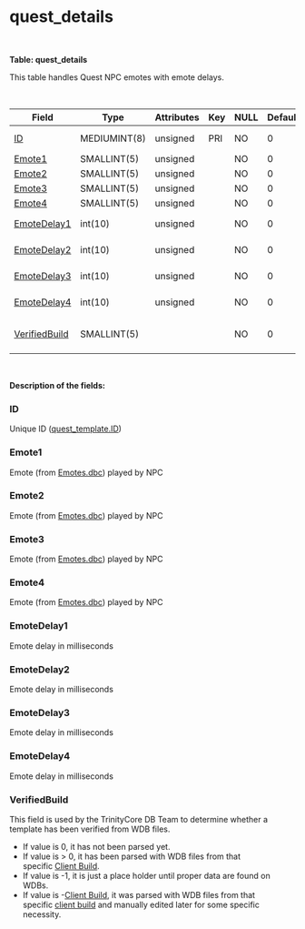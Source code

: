 # quest\_details

 

**Table: quest\_details**

This table handles Quest NPC emotes with emote delays.

 

| Field                                         | Type         | Attributes | Key | NULL | Default | Comment                                                                                                              |
|-----------------------------------------------|--------------|------------|-----|------|---------|----------------------------------------------------------------------------------------------------------------------|
| [ID](#quest_details-ID)                       | MEDIUMINT(8) | unsigned   | PRI | NO   | 0       | Unique ID ([quest\_template.ID](https://trinitycore.atlassian.net/wiki/display/tc/quest_template#quest_template-ID)) |
| [Emote1](#quest_details-Emote1)               | SMALLINT(5)  | unsigned   |     | NO   | 0       | Quest NPC [Emote](https://trinitycore.atlassian.net/wiki/display/tc/Emotes)                                          |
| [Emote2](#quest_details-Emote2)               | SMALLINT(5)  | unsigned   |     | NO   | 0       | Quest NPC [Emote](https://trinitycore.atlassian.net/wiki/display/tc/Emotes)                                          |
| [Emote3](#quest_details-Emote3)               | SMALLINT(5)  | unsigned   |     | NO   | 0       | Quest NPC [Emote](https://trinitycore.atlassian.net/wiki/display/tc/Emotes)                                          |
| [Emote4](#quest_details-Emote4)               | SMALLINT(5)  | unsigned   |     | NO   | 0       | Quest NPC [Emote](https://trinitycore.atlassian.net/wiki/display/tc/Emotes)                                          |
| [EmoteDelay1](#quest_details-EmoteDelay1)     | int(10)      | unsigned   |     | NO   | 0       | Emote delay in milliseconds                                                                                          |
| [EmoteDelay2](#quest_details-EmoteDelay2)     | int(10)      | unsigned   |     | NO   | 0       | Emote delay in milliseconds                                                                                          |
| [EmoteDelay3](#quest_details-EmoteDelay3)     | int(10)      | unsigned   |     | NO   | 0       | Emote delay in milliseconds                                                                                          |
| [EmoteDelay4](#quest_details-EmoteDelay4)     | int(10)      | unsigned   |     | NO   | 0       | Emote delay in milliseconds                                                                                          |
| [VerifiedBuild](#quest_details-VerifiedBuild) | SMALLINT(5)  |            |     | NO   | 0       | Game client Build number or manually set value                                                                       |

 

**Description of the fields:**

### ID

Unique ID ([quest\_template.ID](https://trinitycore.atlassian.net/wiki/display/tc/quest_template#quest_template-ID))

### Emote1

Emote (from [Emotes.dbc](https://trinitycore.atlassian.net/wiki/display/tc/Emotes)) played by NPC

### Emote2

Emote (from [Emotes.dbc](https://trinitycore.atlassian.net/wiki/display/tc/Emotes)) played by NPC

### Emote3

Emote (from [Emotes.dbc](https://trinitycore.atlassian.net/wiki/display/tc/Emotes)) played by NPC

### Emote4

Emote (from [Emotes.dbc](https://trinitycore.atlassian.net/wiki/display/tc/Emotes)) played by NPC

### EmoteDelay1

Emote delay in milliseconds

### EmoteDelay2

Emote delay in milliseconds

### EmoteDelay3

Emote delay in milliseconds

### EmoteDelay4

Emote delay in milliseconds

### VerifiedBuild

This field is used by the TrinityCore DB Team to determine whether a template has been verified from WDB files.

-   If value is 0, it has not been parsed yet.
-   If value is &gt; 0, it has been parsed with WDB files from that specific [Client Build](https://trinitycore.atlassian.net/wiki/display/tc/realmlist#realmlist-gamebuild).
-   If value is -1, it is just a place holder until proper data are found on WDBs.
-   If value is -[Client Build](https://trinitycore.atlassian.net/wiki/display/tc/realmlist#realmlist-gamebuild), it was parsed with WDB files from that specific [client build](https://trinitycore.atlassian.net/wiki/display/tc/realmlist#realmlist-gamebuild) and manually edited later for some specific necessity.

 
